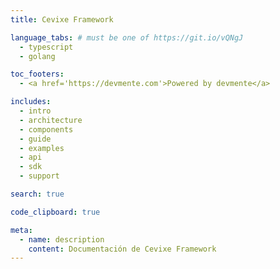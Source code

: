 ```yaml
---
title: Cevixe Framework

language_tabs: # must be one of https://git.io/vQNgJ
  - typescript
  - golang

toc_footers:
  - <a href='https://devmente.com'>Powered by devmente</a>

includes:
  - intro
  - architecture
  - components
  - guide
  - examples
  - api
  - sdk
  - support

search: true

code_clipboard: true

meta:
  - name: description
    content: Documentación de Cevixe Framework
---
```

